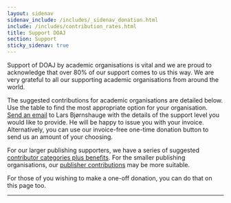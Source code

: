 ```yaml
---
layout: sidenav
sidenav_include: /includes/_sidenav_donation.html
include: /includes/contribution_rates.html 
title: Support DOAJ
section: Support
sticky_sidenav: true
---
```


Support of DOAJ by academic organisations is vital and we are proud to acknowledge that over 80% of our support comes to us this way. We are very grateful to all our supporting academic organisations from around the world.

The suggested contributions for academic organisations are detailed below. Use the table to find the most appropriate option for your organisation. [Send an email](mailto:lars@doaj.org) to Lars Bjørnshauge with the details of the support level you would like to provide. He will be happy to issue you with your invoice. Alternatively, you can use our invoice-free one-time donation button to send us an amount of your choosing.

For our larger publishing supporters, we have a series of suggested [contributor categories plus benefits](/support/sponsors/). For the smaller publishing organisations, our [publisher contributions](/support/publisher-supporters/) may be more suitable.

For those of you wishing to make a one-off donation, you can do that on this page too.

---